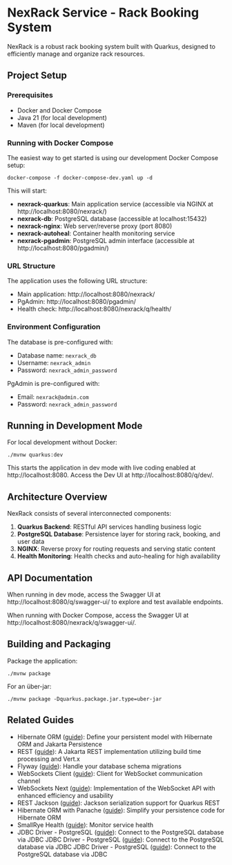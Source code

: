 # NexRack Service - Rack Booking System

NexRack is a robust rack booking system built with Quarkus, designed to efficiently manage and organize rack resources.

## Project Setup

### Prerequisites
- Docker and Docker Compose
- Java 21 (for local development)
- Maven (for local development)

### Running with Docker Compose

The easiest way to get started is using our development Docker Compose setup:

```shell script
docker-compose -f docker-compose-dev.yaml up -d
```

This will start:
- **nexrack-quarkus**: Main application service (accessible via NGINX at http://localhost:8080/nexrack/)
- **nexrack-db**: PostgreSQL database (accessible at localhost:15432)
- **nexrack-nginx**: Web server/reverse proxy (port 8080)
- **nexrack-autoheal**: Container health monitoring service
- **nexrack-pgadmin**: PostgreSQL admin interface (accessible at http://localhost:8080/pgadmin/)

### URL Structure

The application uses the following URL structure:
- Main application: http://localhost:8080/nexrack/
- PgAdmin: http://localhost:8080/pgadmin/
- Health check: http://localhost:8080/nexrack/q/health/

### Environment Configuration

The database is pre-configured with:
- Database name: `nexrack_db`
- Username: `nexrack_admin`
- Password: `nexrack_admin_password`

PgAdmin is pre-configured with:
- Email: `nexrack@admin.com`
- Password: `nexrack_admin_password`

## Running in Development Mode

For local development without Docker:

```shell script
./mvnw quarkus:dev
```

This starts the application in dev mode with live coding enabled at http://localhost:8080.
Access the Dev UI at http://localhost:8080/q/dev/.

## Architecture Overview

NexRack consists of several interconnected components:

1. **Quarkus Backend**: RESTful API services handling business logic
2. **PostgreSQL Database**: Persistence layer for storing rack, booking, and user data
3. **NGINX**: Reverse proxy for routing requests and serving static content
4. **Health Monitoring**: Health checks and auto-healing for high availability

## API Documentation

When running in dev mode, access the Swagger UI at http://localhost:8080/q/swagger-ui/ to explore and test available endpoints.

When running with Docker Compose, access the Swagger UI at http://localhost:8080/nexrack/q/swagger-ui/.

## Building and Packaging

Package the application:

```shell script
./mvnw package
```

For an über-jar:

```shell script
./mvnw package -Dquarkus.package.jar.type=uber-jar
```

## Related Guides

- Hibernate ORM ([guide](https://quarkus.io/guides/hibernate-orm)): Define your persistent model with Hibernate ORM and Jakarta Persistence
- REST ([guide](https://quarkus.io/guides/rest)): A Jakarta REST implementation utilizing build time processing and Vert.x
- Flyway ([guide](https://quarkus.io/guides/flyway)): Handle your database schema migrations
- WebSockets Client ([guide](https://quarkus.io/guides/websockets)): Client for WebSocket communication channel
- WebSockets Next ([guide](https://quarkus.io/guides/websockets-next-reference)): Implementation of the WebSocket API with enhanced efficiency and usability
- REST Jackson ([guide](https://quarkus.io/guides/rest#json-serialisation)): Jackson serialization support for Quarkus REST
- Hibernate ORM with Panache ([guide](https://quarkus.io/guides/hibernate-orm-panache)): Simplify your persistence code for Hibernate ORM
- SmallRye Health ([guide](https://quarkus.io/guides/smallrye-health)): Monitor service health
- JDBC Driver - PostgreSQL ([guide](https://quarkus.io/guides/datasource)): Connect to the PostgreSQL database via JDBC JDBC Driver - PostgreSQL ([guide](https://quarkus.io/guides/datasource)): Connect to the PostgreSQL database via JDBC JDBC Driver - PostgreSQL ([guide](https://quarkus.io/guides/datasource)): Connect to the PostgreSQL database via JDBC
